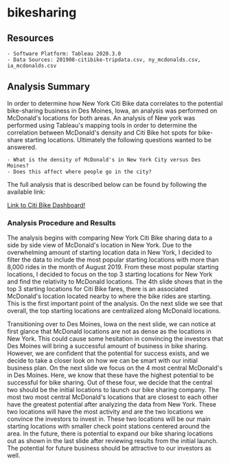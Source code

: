 # bikesharing

## Resources
    - Software Platform: Tableau 2020.3.0
    - Data Sources: 201908-citibike-tripdata.csv, ny_mcdonalds.csv, ia_mcdonalds.csv

## Analysis Summary
In order to determine how New York Citi Bike data correlates to the potential bike-sharing business in Des Moines, Iowa, an analysis was performed on McDonald's locations for both areas. An analysis of New york was performed using Tableau's mapping tools in order to determine the correlation between McDonald's density and Citi Bike hot spots for bike-share starting locations. Ultimately the following questions wanted to be answered.

    - What is the density of McDonald's in New York City versus Des Moines?
    - Does this affect where people go in the city?

The full analysis that is described below can be found by following the available link:

[Link to Citi Bike Dashboard!](https://public.tableau.com/profile/pablo.maldonado4500#!/vizhome/CitiBikeChallenge_15992487373760/ChallengeStory?publish=yes)

### Analysis Procedure and Results
The analysis begins with comparing New York Citi Bike sharing data to a side by side view of McDonald's location in New York. Due to the overwhelming amount of starting location data in New York, I decided to filter the data to include the most popular starting locations with more than 8,000 rides in the month of August 2019. From these most popular starting locations, I decided to focus on the top 3 starting locations for New York and find the relativity to McDonald locations. The 4th slide shows that in the top 3 starting locations for Citi Bike fares, there is an associated McDonald's location located nearby to where the bike rides are starting. This is the first important point of the analysis. On the next slide we see that overall, the top starting locations are centralized along McDonald locations.

Transitioning over to Des Moines, Iowa on the next slide, we can notice at first glance that McDonald locations are not as dense as the locations in New York. This could cause some hesitation in convincing the investors that Des Moines will bring a successful amount of business in bike sharing. However, we are confident that the potential for success exists, and we decide to take a closer look on how we can be smart with our initial business plan. On the next slide we focus on the 4 most central McDonald's in Des Moines. Here, we know that these have the highest potential to be successful for bike sharing. Out of these four, we decide that the central two should be the initial locations to launch our bike sharing company. The most two most central McDonald's locations that are closest to each other have the greatest potential after analyzing the data from New York. These two locations will have the most activity and are the two locations we convince the investors to invest in. These two locations will be our main starting locations with smaller check point stations centered around the area. In the future, there is potential to expand our bike sharing locations out as shown in the last slide after reviewing results from the initial launch. The potential for future business should be attractive to our investors as well.


